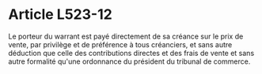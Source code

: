 # Article L523-12

Le porteur du warrant est payé directement de sa créance sur le prix de vente, par privilège et de préférence à tous créanciers, et sans autre déduction que celle des contributions directes et des frais de vente et sans autre formalité qu'une ordonnance du président du tribunal de commerce.